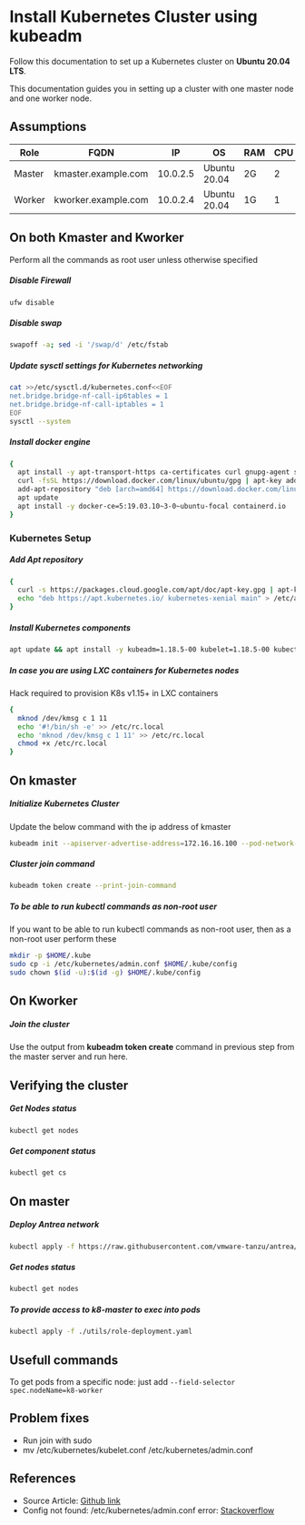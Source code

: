 # Install Kubernetes Cluster using kubeadm
Follow this documentation to set up a Kubernetes cluster on __Ubuntu 20.04 LTS__.

This documentation guides you in setting up a cluster with one master node and one worker node.

## Assumptions
|Role|FQDN|IP|OS|RAM|CPU|
|----|----|----|----|----|----|
|Master|kmaster.example.com|10.0.2.5|Ubuntu 20.04|2G|2|
|Worker|kworker.example.com|10.0.2.4|Ubuntu 20.04|1G|1|

## On both Kmaster and Kworker
Perform all the commands as root user unless otherwise specified
##### Disable Firewall
```sh
ufw disable
```
##### Disable swap
```sh
swapoff -a; sed -i '/swap/d' /etc/fstab
```
##### Update sysctl settings for Kubernetes networking
```sh
cat >>/etc/sysctl.d/kubernetes.conf<<EOF
net.bridge.bridge-nf-call-ip6tables = 1
net.bridge.bridge-nf-call-iptables = 1
EOF
sysctl --system
```
##### Install docker engine
```sh
{
  apt install -y apt-transport-https ca-certificates curl gnupg-agent software-properties-common
  curl -fsSL https://download.docker.com/linux/ubuntu/gpg | apt-key add -
  add-apt-repository "deb [arch=amd64] https://download.docker.com/linux/ubuntu $(lsb_release -cs) stable"
  apt update
  apt install -y docker-ce=5:19.03.10~3-0~ubuntu-focal containerd.io
}
```
### Kubernetes Setup
##### Add Apt repository
```sh
{
  curl -s https://packages.cloud.google.com/apt/doc/apt-key.gpg | apt-key add -
  echo "deb https://apt.kubernetes.io/ kubernetes-xenial main" > /etc/apt/sources.list.d/kubernetes.list
}
```
##### Install Kubernetes components
```sh
apt update && apt install -y kubeadm=1.18.5-00 kubelet=1.18.5-00 kubectl=1.18.5-00
```
##### In case you are using LXC containers for Kubernetes nodes
Hack required to provision K8s v1.15+ in LXC containers
```sh
{
  mknod /dev/kmsg c 1 11
  echo '#!/bin/sh -e' >> /etc/rc.local
  echo 'mknod /dev/kmsg c 1 11' >> /etc/rc.local
  chmod +x /etc/rc.local
}
```

## On kmaster
##### Initialize Kubernetes Cluster
Update the below command with the ip address of kmaster
```sh
kubeadm init --apiserver-advertise-address=172.16.16.100 --pod-network-cidr=192.168.0.0/16  --ignore-preflight-errors=all
```

##### Cluster join command
```sh
kubeadm token create --print-join-command
```

##### To be able to run kubectl commands as non-root user
If you want to be able to run kubectl commands as non-root user, then as a non-root user perform these
```sh
mkdir -p $HOME/.kube
sudo cp -i /etc/kubernetes/admin.conf $HOME/.kube/config
sudo chown $(id -u):$(id -g) $HOME/.kube/config
```

## On Kworker
##### Join the cluster
Use the output from __kubeadm token create__ command in previous step from the master server and run here.

## Verifying the cluster
##### Get Nodes status
```sh
kubectl get nodes
```
##### Get component status
```sh
kubectl get cs
```

## On master
##### Deploy Antrea network
```sh
kubectl apply -f https://raw.githubusercontent.com/vmware-tanzu/antrea/main/build/yamls/antrea.yml
```

##### Get nodes status
```sh
kubectl get nodes
```

##### To provide access to k8-master to exec into pods
```sh
kubectl apply -f ./utils/role-deployment.yaml
```

## Usefull commands

To get pods from a specific node: just add `--field-selector spec.nodeName=k8-worker`

## Problem fixes

- Run join with sudo
- mv /etc/kubernetes/kubelet.conf /etc/kubernetes/admin.conf


## References
- Source Article: [Github link](https://github.com/justmeandopensource/kubernetes/blob/master/docs/install-cluster-ubuntu-20.md)
- Config not found: /etc/kubernetes/admin.conf error: [Stackoverflow](https://stackoverflow.com/questions/66213199/config-not-found-etc-kubernetes-admin-conf-after-setting-up-kubeadm-worker)